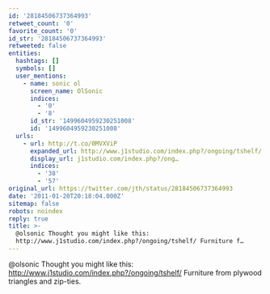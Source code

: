 ```yaml
---
id: '28184506737364993'
retweet_count: '0'
favorite_count: '0'
id_str: '28184506737364993'
retweeted: false
entities:
  hashtags: []
  symbols: []
  user_mentions:
    - name: sonic ol
      screen_name: OlSonic
      indices:
        - '0'
        - '8'
      id_str: '1499604959230251008'
      id: '1499604959230251008'
  urls:
    - url: http://t.co/0MVXViP
      expanded_url: http://www.j1studio.com/index.php?/ongoing/tshelf/
      display_url: j1studio.com/index.php?/ong…
      indices:
        - '38'
        - '57'
original_url: https://twitter.com/jth/status/28184506737364993
date: '2011-01-20T20:18:04.000Z'
sitemap: false
robots: noindex
reply: true
title: >-
  @olsonic Thought you might like this:
  http://www.j1studio.com/index.php?/ongoing/tshelf/ Furniture f…
---
```


@olsonic Thought you might like this: http://www.j1studio.com/index.php?/ongoing/tshelf/ Furniture from plywood triangles and zip-ties.